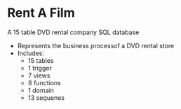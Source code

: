 # Rent A Film 
A 15 table DVD rental company SQL database 
- Represents the business processof a DVD rental store
- Includes: 
  - 15 tables 
  - 1 trigger
  - 7 views
  - 8 functions 
  - 1 domain
  - 13 sequenes
